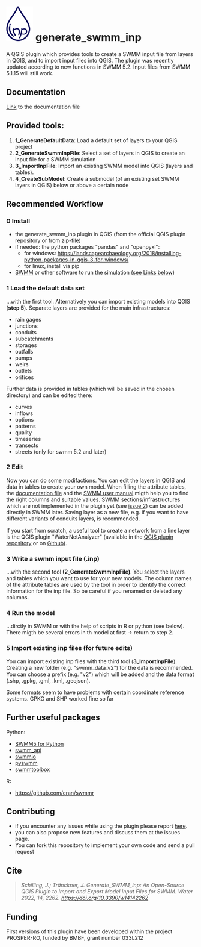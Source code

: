 # ![icon](/icons/icon.png) generate_swmm_inp
A QGIS plugin which provides tools to create a SWMM input file from layers in QGIS, and to import input files into QGIS. The plugin was recently updated according to new functions in SWMM 5.2. Input files from SWMM 5.1.15 will still work. 

## Documentation
[Link](https://github.com/Jannik-Schilling/generate_swmm_inp/blob/main/documentation/g_s_i_documentation_v_0_29.pdf) to the documentation file

## Provided tools:
1. **1_GenerateDefaultData**: Load a default set of layers to your QGIS project
2. **2_GenerateSwmmInpFile**: Select a set of layers in QGIS to create an input file for a SWMM simulation
3. **3_ImportInpFile**: Import an existing SWMM model into QGIS (layers and tables).
4. **4_CreateSubModel**: Create a submodel (of an existing set SWMM layers in QGIS) below or above a certain node

## Recommended Workflow
### 0 Install 
- the generate_swmm_inp plugin in QGIS (from the official QGIS plugin repository or from zip-file)
- if needed: the python packages "pandas" and "openpyxl": 
    - for windows: https://landscapearchaeology.org/2018/installing-python-packages-in-qgis-3-for-windows/
    - for linux, install via pip 
- [SWMM](https://www.epa.gov/water-research/storm-water-management-model-swmm) or other software to run the simulation ([see Links below](#further-useful-packages))


### 1 Load the default data set
...with the first tool. Alternatively you can import existing models into QGIS (**step 5**). Separate layers are provided for the main infrastructures:
- rain gages 
- junctions 
- conduits 
- subcatchments 
- storages 
- outfalls 
- pumps
- weirs
- outlets
- orifices


Further data is provided in tables (which will be saved in the chosen directory) and can be edited there:
- curves
- inflows
- options
- patterns
- quality
- timeseries
- transects
- streets (only for swmm 5.2 and later)

### 2 Edit
Now you can do some modifactions.
You can edit the layers in QGIS and data in tables to create your own model. When filling the attribute tables, the [documentation file](https://github.com/Jannik-Schilling/generate_swmm_inp/blob/main/documentation/g_s_i_documentation_v_0_2.pdf) and the [SWMM user manual](https://www.epa.gov/water-research/storm-water-management-model-swmm-version-51-users-manual) migth help you to find the right columns and suitable values. SWMM sections/infrastructures which are not implemented in the plugin yet (see [issue 2](https://github.com/Jannik-Schilling/generate_swmm_inp/issues/2)) can be added directly in SWMM later. Saving layer as a new file, e.g. if you want to have different variants of conduits layers, is recommended. 

If you start from scratch, a useful tool to create a network from a line layer is the QGIS plugin "WaterNetAnalyzer" (available in the [QGIS plugin repository](https://plugins.qgis.org/plugins/WaterNetAnalyzer-master/) or on [Github](https://github.com/Jannik-Schilling/WaterNetAnalyzer)).

### 3 Write a swmm input file (.inp)
...with the second tool **(2_GenerateSwmmInpFile)**. You select the layers and tables which you want to use for your new models. The column names of the attribute tables are used by the tool in order to identify the correct information for the inp file. So be careful if you renamed or deleted any columns.

### 4 Run the model
...dirctly in SWMM or with the help of scripts in R or python (see below). There migth be several errors in th model at first -> return to step 2.

### 5 Import existing inp files (for future edits)
You can import existing inp files with the third tool (**3_ImportInpFile**). Creating a new folder (e.g. "swmm_data_v2") for the data is recommended. You can choose a prefix (e.g. "v2") which will be added and the data format (.shp, .gpkg, .gml, .kml, .geojson).

Some formats seem to have problems with certain coordinate reference systems. GPKG and SHP worked fine so far


## Further useful packages
Python:
- [SWMM5 for Python](https://pypi.org/project/SWMM5/)
- [swmm_api](https://gitlab.com/markuspichler/swmm_api) 
- [swmmio](https://github.com/aerispaha/swmmio)
- [pyswmm](https://github.com/OpenWaterAnalytics/pyswmm)
- [swmmtoolbox](https://pypi.org/project/swmmtoolbox/)


R:
- https://github.com/cran/swmmr



## Contributing
- if you encounter any issues while using the plugin please report [here](https://github.com/Jannik-Schilling/generate_swmm_inp/issues).
- you can also propose new features and discuss them at the issues page. 
- You can fork this repository to implement your own code and send a pull request

## Cite
> *Schilling, J.; Tränckner, J. Generate_SWMM_inp: An Open-Source QGIS Plugin to Import and Export Model Input Files for SWMM. Water 2022, 14, 2262. https://doi.org/10.3390/w14142262*

## Funding
First versions of this plugin have been developed within the project PROSPER-RO, funded by BMBF, grant number 033L212
